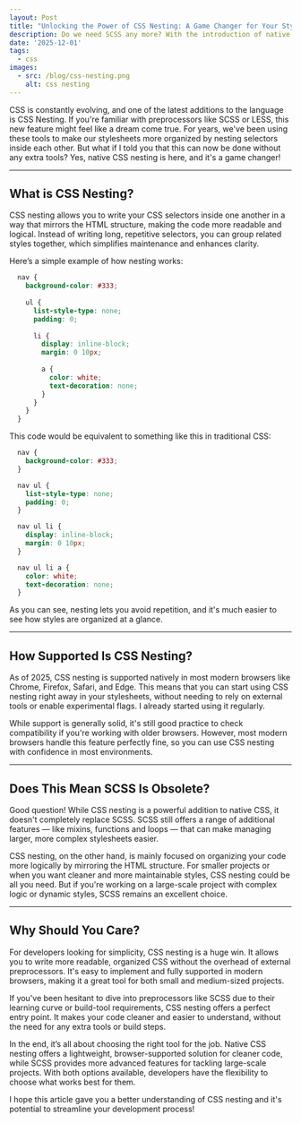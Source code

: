 ```yaml
---
layout: Post
title: "Unlocking the Power of CSS Nesting: A Game Changer for Your Stylesheets"
description: Do we need SCSS any more? With the introduction of native CSS nesting, the need for preprocessors like SCSS is less critical, as modern browsers now support cleaner and more maintainable nested rules.
date: '2025-12-01'
tags:
  - css
images:
  - src: /blog/css-nesting.png
    alt: css nesting
---
```


CSS is constantly evolving, and one of the latest additions to the language is CSS Nesting. If you're familiar with preprocessors like SCSS or LESS, this new feature might feel like a dream come true. For years, we've been using these tools to make our stylesheets more organized by nesting selectors inside each other. But what if I told you that this can now be done without any extra tools? Yes, native CSS nesting is here, and it's a game changer!

---

## What is CSS Nesting?

CSS nesting allows you to write your CSS selectors inside one another in a way that mirrors the HTML structure, making the code more readable and logical. Instead of writing long, repetitive selectors, you can group related styles together, which simplifies maintenance and enhances clarity.

Here’s a simple example of how nesting works:

```css
  nav {
    background-color: #333;
    
    ul {
      list-style-type: none;
      padding: 0;
      
      li {
        display: inline-block;
        margin: 0 10px;
        
        a {
          color: white;
          text-decoration: none;
        }
      }
    }
  }
```
This code would be equivalent to something like this in traditional CSS:

```css
  nav {
    background-color: #333;
  }

  nav ul {
    list-style-type: none;
    padding: 0;
  }

  nav ul li {
    display: inline-block;
    margin: 0 10px;
  }

  nav ul li a {
    color: white;
    text-decoration: none;
  }
```

As you can see, nesting lets you avoid repetition, and it's much easier to see how styles are organized at a glance.

---

## How Supported Is CSS Nesting?

As of 2025, CSS nesting is supported natively in most modern browsers like Chrome, Firefox, Safari, and Edge. This means that you can start using CSS nesting right away in your stylesheets, without needing to rely on external tools or enable experimental flags. I already started using it regularly.

While support is generally solid, it's still good practice to check compatibility if you're working with older browsers. However, most modern browsers handle this feature perfectly fine, so you can use CSS nesting with confidence in most environments.

---

## Does This Mean SCSS Is Obsolete?

Good question! While CSS nesting is a powerful addition to native CSS, it doesn't completely replace SCSS. SCSS still offers a range of additional features — like mixins, functions and loops — that can make managing larger, more complex stylesheets easier.

CSS nesting, on the other hand, is mainly focused on organizing your code more logically by mirroring the HTML structure. For smaller projects or when you want cleaner and more maintainable styles, CSS nesting could be all you need. But if you're working on a large-scale project with complex logic or dynamic styles, SCSS remains an excellent choice.

---

## Why Should You Care?

For developers looking for simplicity, CSS nesting is a huge win. It allows you to write more readable, organized CSS without the overhead of external preprocessors. It's easy to implement and fully supported in modern browsers, making it a great tool for both small and medium-sized projects.

If you've been hesitant to dive into preprocessors like SCSS due to their learning curve or build-tool requirements, CSS nesting offers a perfect entry point. It makes your code cleaner and easier to understand, without the need for any extra tools or build steps.

In the end, it’s all about choosing the right tool for the job. Native CSS nesting offers a lightweight, browser-supported solution for cleaner code, while SCSS provides more advanced features for tackling large-scale projects. With both options available, developers have the flexibility to choose what works best for them.

I hope this article gave you a better understanding of CSS nesting and it's potential to streamline your development process! 

